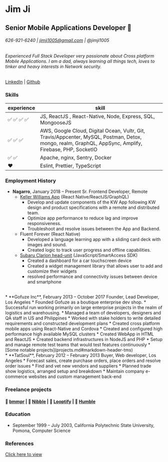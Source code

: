 # Jim Ji
## Senior Mobile Applications Developer :rocket:
###### 626-921-6240 | jimji1005@gmail.com | @jimji1005

###### Experienced Full Stack Developer very passionate about Cross platform Mobile Applications. I am a dad, always learning all things tech, loves to tinker and heavy interests in Network security. 

[LinkedIn](https://www.linkedin.com/in/jimji1005/) | [Github](https://github.com/jimji1005)

### Skills
experience | skill
------- | -------
:white_check_mark: :white_check_mark: :white_check_mark: :white_check_mark: | JS, ReactJS , React-Native, Node, Express, SQL, MongooseJS
:white_check_mark: :white_check_mark: :white_check_mark: | AWS, Google Cloud, Digital Ocean, Vultr, Git, Travis/Appcenter, MySQL, Postman, Detox, mongo, realm, GraphQL, AppSync, Amplify, Firebase, PHP, SocketIO
:white_check_mark: :white_check_mark: | Apache, nginx, Sentry, Docker
:heart: | Eslint, Prettier, TypeScript

### Employment History
*  **Nagarro**, January 2018 – Present
  Sr. Frontend Developer, Remote
    * [Keller Williams App](projects.md#markdown-header-keller-williams) (React Native/ReactJS/GraphQL)
      * Develop and update components of the KW App following KW design and product specifications with a remote and distributed team. 
      * Optimize app performance to reduce lag and improve responsiveness. 
      * Troubleshoot and resolve issues between the App and Backend. 
    * Fluent Forever (React Native)
      * Developed a language learning app with a sliding card deck with images and sound. 
      * Created logic to track user progress and offline capabilities.
    * [Subaru Clarion head-unit](projects.md#markdown-header-subaru) (JavaScript/SmartAccess SDK)
      * Created a dashboard for a car touchscreen device
      * Created a widget management library that allows user to add and customize their widgets
      * resolved performance and connectivity issues between device and smartphone  
  <br>
*  **Gofuze Inc**, February 2013 – October 2017
  Founder, Lead Developer, Los Angeles
     * Founded Gofuze as a boutique enterprise dev shop.
     * Successful run working primarily on large enterprise projects in the realm of logistics and warehousing.
     * Managed a team of developers, designers and QA staff in US and Philippines
     * Worked with stake holders to write detailed requirements and constructed development plans
     * Created cross platform mobile apps using React-Native and Cordova
     * Created and configured high performance high available MySQL clusters
     * Created WebApp in HTML and ReactJS
     * Created backend infrastructures in NodeJS and PHP
     * Setup and manage remote test teams that would test features continuously
     * [Some notable projects](projects.md#markdown-header-tms)
  <br>
* **TatSoul**, February 2012 – February 2013
  Buyer, Web developer, Los Angeles
  * Forecast sales, create purchase orders, place orders and resolve order issues
  * Find and vet new vendors and suppliers
  * Planned trade show logistics, arranged setup and breakdown
  * Maintain company e-commerce websites and custom management back-end

### Freelance projects
#### :blue_car: [bmmpr](projects.md#markdown-header-bmmpr) | :couple: [Nibble](projects.md#markdown-header-nibble) | :camera_flash: [Looptify](projects.md#markdown-header-looptify) | :football: [Humble](projects.md#markdown-header-humble)

### Education
* September 1999 – July 2003, California Polytechnic State University, Pomona, Computer Science


### References
[Click here to view](references.md)